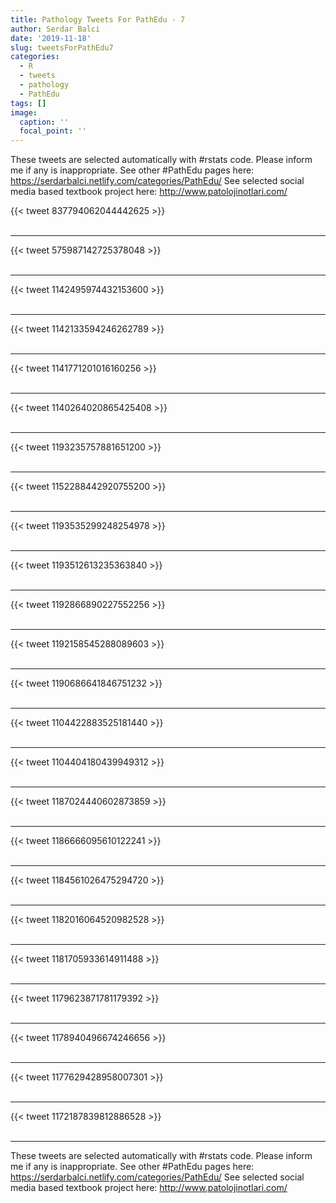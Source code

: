 ```yaml
---
title: Pathology Tweets For PathEdu - 7
author: Serdar Balci
date: '2019-11-18'
slug: tweetsForPathEdu7
categories:
  - R
  - tweets
  - pathology
  - PathEdu
tags: []
image:
  caption: ''
  focal_point: ''
---
```



These tweets are selected automatically with #rstats code. Please inform me if any is inappropriate.
See other #PathEdu pages here: https://serdarbalci.netlify.com/categories/PathEdu/ 
See selected social media based textbook project here: http://www.patolojinotlari.com/

{{< tweet 837794062044442625 >}}
<br>
<br>
<hr>
{{< tweet 575987142725378048 >}}
<br>
<br>
<hr>
{{< tweet 1142495974432153600 >}}
<br>
<br>
<hr>
{{< tweet 1142133594246262789 >}}
<br>
<br>
<hr>
{{< tweet 1141771201016160256 >}}
<br>
<br>
<hr>
{{< tweet 1140264020865425408 >}}
<br>
<br>
<hr>
{{< tweet 1193235757881651200 >}}
<br>
<br>
<hr>
{{< tweet 1152288442920755200 >}}
<br>
<br>
<hr>
{{< tweet 1193535299248254978 >}}
<br>
<br>
<hr>
{{< tweet 1193512613235363840 >}}
<br>
<br>
<hr>
{{< tweet 1192866890227552256 >}}
<br>
<br>
<hr>
{{< tweet 1192158545288089603 >}}
<br>
<br>
<hr>
{{< tweet 1190686641846751232 >}}
<br>
<br>
<hr>
{{< tweet 1104422883525181440 >}}
<br>
<br>
<hr>
{{< tweet 1104404180439949312 >}}
<br>
<br>
<hr>
{{< tweet 1187024440602873859 >}}
<br>
<br>
<hr>
{{< tweet 1186666095610122241 >}}
<br>
<br>
<hr>
{{< tweet 1184561026475294720 >}}
<br>
<br>
<hr>
{{< tweet 1182016064520982528 >}}
<br>
<br>
<hr>
{{< tweet 1181705933614911488 >}}
<br>
<br>
<hr>
{{< tweet 1179623871781179392 >}}
<br>
<br>
<hr>
{{< tweet 1178940496674246656 >}}
<br>
<br>
<hr>
{{< tweet 1177629428958007301 >}}
<br>
<br>
<hr>
{{< tweet 1172187839812886528 >}}
<br>
<br>
<hr>


These tweets are selected automatically with #rstats code. Please inform me if any is inappropriate.
See other #PathEdu pages here: https://serdarbalci.netlify.com/categories/PathEdu/ 
See selected social media based textbook project here: http://www.patolojinotlari.com/
